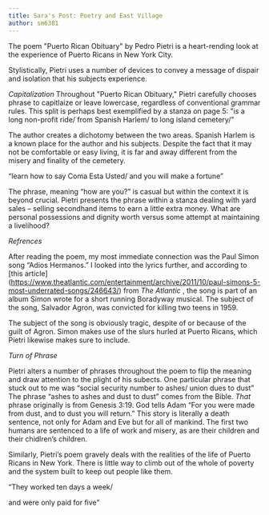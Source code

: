 ```yaml
---
title: Sara's Post: Poetry and East Village
author: sm6381
---
```

The poem "Puerto Rican Obituary" by Pedro Pietri is a heart-rending look at the experience of Puerto Ricans in New York City.

Stylistically, Pietri uses a number of devices to convey a message of dispair and isolation that his subjects experience.

_Capitalization_
Throughout "Puerto Rican Obituary," Pietri carefully chooses phrase to capitlaize or leave lowercase, regardless of conventional grammar rules. This split is perhaps best exemplified by a stanza on page 5:
"is a long non-profit ride/
 from Spanish Harlem/
to long island cemetery/"

The author creates a dichotomy between the two areas. Spanish Harlem is a known place for the author and his subjects. Despite the fact that it may not be comfortable or easy living, it is far and away different from the misery and finality of the cemetery.

“learn how to say Coma Esta Usted/
and you will make a fortune”

The phrase, meaning “how are you?” is casual but within the context it is beyond crucial. Pietri presents the phrase within a stanza dealing with yard sales – selling secondhand items to earn a little extra money. What are personal possessions and dignity worth versus some attempt at maintaining a livelihood?

_Refrences_

After reading the poem, my most immediate connection was the Paul Simon song “Adios Hermanos.” I looked into the lyrics further, and according to [this article] (https://www.theatlantic.com/entertainment/archive/2011/10/paul-simons-5-most-underrated-songs/246643/) from _The Atlantic_ , the song is part of an album Simon wrote for a short running Boradyway musical. The subject of the song, Salvador Agron, was convicted for killing two teens in 1959.

The subject of the song is obviously tragic, despite of or because of the guilt of Agron. Simon makes use of the slurs hurled at Puerto Ricans, which Pietri likewise makes sure to include.

_Turn of Phrase_

Pietri alters a number of phrases throughout the poem to flip the meaning and draw attention to the plight of his subects.  One particular phrase that stuck out to me was
“social security number to ashes/
 union dues to dust”
The phrase “ashes to ashes and dust to dust” comes from the Bible. _That_ phrase originally is from Genesis 3:19. God tells Adam “For you were made from dust, and to dust you will return.”  This story is literally a death sentence, not only for Adam and Eve but for all of mankind. The first two humans are sentenced to a life of work and misery, as are their children and their chidlren’s children.

Similarly, Pietri’s poem gravely deals with the realities of the life of Puerto Ricans in New York. There is little way to climb out of the whole of poverty and the system built to keep out people like them.

“They worked
ten days a week/

and were only paid for five”
